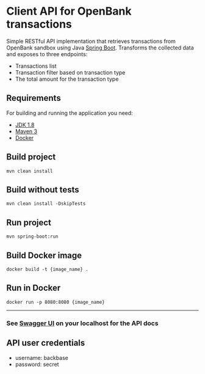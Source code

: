 # Client API for OpenBank transactions

Simple RESTful API implementation that retrieves transactions from OpenBank sandbox using Java [Spring Boot](http://projects.spring.io/spring-boot/).
Transforms the collected data and exposes to three endpoints:
- Transactions list
- Transaction filter based on transaction type
- The total amount for the transaction type

## Requirements
For building and running the application you need:

- [JDK 1.8](https://www.oracle.com/java/technologies/javase/javase-jdk8-downloads.html)
- [Maven 3](https://maven.apache.org)
- [Docker](https://www.docker.com)

## Build project 
`mvn clean install`

## Build without tests
`mvn clean install -DskipTests`

## Run project
`mvn spring-boot:run`

## Build Docker image
`docker build -t {image_name} .`

## Run in Docker
`docker run -p 8080:8080 {image_name}`
___
### See [Swagger UI](http://localhost:8080/swagger-ui/) on your localhost for the API docs
## API user credentials
- username: backbase
- password: secret
